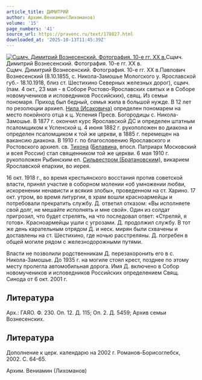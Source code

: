```yaml
---
article_title: ДИМИТРИЙ
author: Архим.Вениамин(Лихоманов)
volume: '15'
page_numbers: '41'
source_url: https://pravenc.ru/text/178027.html
downloaded_at: '2025-10-13T11:45:39Z'
---
```


[![Сщмч. Димитрий Вознесенский. Фотография. 10-е гг. XX в.](https://pravenc.ru/data/208/485/1234/i200.jpg "Кликните для увеличения картинки")](https://pravenc.ru/data/208/485/1234/i400.jpg)Сщмч. Димитрий Вознесенский. Фотография. 10-е гг. XX в.  
Сщмч. Димитрий Вознесенский. Фотография. 10-е гг. XX в.Павлович Вознесенский (8.10.1855, с. Никола-Замошье Мологского у. Ярославской губ.- 18.10.1918, близ ст. Шестихино Северных железных дорог), сщмч. (пам. 4 окт., 23 мая - в Соборе Ростово-Ярославских святых и в Соборе новомучеников и исповедников Российских), свящ. Из семьи пономаря. Приход был бедный, семья жила в большой нужде. В 12 лет по резолюции архиеп. [Нила (Исаковича)](<https://pravenc.ru/text/Нила (Исаковича).html>) определен пономарем на место покойного отца к ц. Успения Пресв. Богородицы с. Никола-Замошье. В 1877 г. окончил курс Ярославской ДС и определен штатным псаломщиком к Успенской ц. 4 июня 1882 г. рукоположен во диакона и определен псаломщиком к той же церкви, в 1885 г. перемещен на вакансию диакона. В 1910 г. по благословению Ярославского и Ростовского архиеп. св. [Тихона](https://pravenc.ru/text/Тихон.html) ([Белавина,](<https://pravenc.ru/text/Белавина .html>) впосл. Патриарх Московский и всея России) стал священником той же церкви. 6 мая 1910 г. рукоположен Рыбинским еп. [Сильвестром (Братановским),](<https://pravenc.ru/text/Сильвестром (Братановским) .html>) викарием Ярославской епархии, во иерея.

16 окт. 1918 г., во время крестьянского восстания против советской власти, принял участие в соборном молении «об умножении любви, искоренении ненависти и всякия злобы», проведенном на ст. Харино. 17 окт. утром, во время литургии, в храм вошли красноармейцы и потребовали прекратить службу. Д. ответил отказом: «Вы исполняете свой долг, не мешайте исполнять и мне свой». Один из солдат пригрозил, что будет стрелять, на что последовал ответ: «Стреляй, я готов». Красноармейцы ушли с угрозами. Д. продолжил службу. В тот же день карательным отрядом Д. и неск. мирян были схвачены и доставлены на ст. Шестихино, где ночью расстреляны. Д. погребен в общей могиле рядом с железнодорожными путями.

Власти не позволили родственникам Д. перезахоронить его в с. Никола-Замошье. До 1935 г. на могиле стоял крест, позднее по этому месту пролегла автомобильная дорога. Имя Д. включено в Собор новомучеников и исповедников Российских определением Свящ. Синода от 6 окт. 2001 г.

## Литература

Арх.: ГАЯО. Ф. 230. Оп. 12. Д. 115; Оп. 2. Д. 5459; Архив семьи Вознесенских.

## Литература

Дополнение к церк. календарю на 2002 г. Романов-Борисоглебск, 2002. С. 64-65.

Архим.  Вениамин   (Лихоманов)
